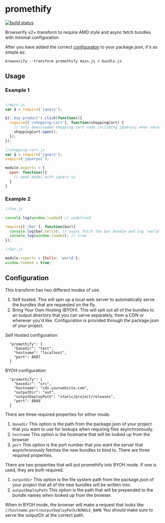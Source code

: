 # promethify

[![build status](https://secure.travis-ci.org/johnkpaul/promethify.png?branch=master)](http://travis-ci.org/johnkpaul/promethify)

Browserify v2+ transform to require AMD style and async fetch bundles with minimal configuration

After you have added the correct [configuraton](https://github.com/johnkpaul/promethify#configuration) to your package.json, it's as simple as: 

    browserify --transform promethify main.js > bundle.js


## Usage

### Example 1
```javascript

//main.js
var $ = require('jquery');

$('.buy-product').click(function(){
  require(['/shopping-cart'], function(shoppingCart) {
    // only downloaded shopping cart code including jqueryui when necessary
    shoppingCart.open();
  });
});

//shopping-cart.js
var $ = require('jquery');
require('jqueryui');

module.exports = {
  open: function(){
    // open modal with jquery ui
  }
}
```

### Example 2
```javascript
//foo.js

console.log(window.loaded) // undefined

require(['/bar'], function(bar){
  console.log(bar.hello); // async fetch the bar bundle and log 'world'
  console.log(window.loaded); // true
});

//bar.js

module.exports = {hello: 'world'};
window.loaded = true;
```

## Configuration

This transform has two different modes of use.

1. Self hosted. This will spin up a local web server to automatically serve the bundles that are requested on the fly. 
1. Bring Your Own Hosting (BYOH). This will spit out all of the bundles to an output directory that you can serve separately, from a CDN or wherever you'd like. 
Configuration is provided through the package.json of your project. 

Self Hosted configuration:
```
  "promethify": {
    "basedir": "test",
    "hostname": "localhost",
    "port": 8087
  }
```

BYOH configuration:
```
  "promethify": {
    "basedir": "src",
    "hostname": "cdn.yourwebsite.com",
    "outputDir": "out",
    "outputDeployPath": "static/project/releases",
    "port": 8089
  }
```

There are three required properties for either mode. 

1. `basedir` This option is the path from the package.json of your project that you want to use for lookups when requiring files asynchronously. 
2. `hostname` This option is the hostname that will be looked up from the browser
3. `port` This option is the port number that you want the server that asynchronously fetches the new bundles to bind to. 
There are three required properties.

There are two properties that will put promethify into BYOH mode.  If one is used, they are both required.

1. `outputDir` This option is the file system path from the package.json of your project that all of the new bundles will be written into.
2. `outputDeployPath` This option is the path that will be prepended to the bundle names when looked up from the browser.

When in BYOH mode, the browser will make a request that looks like `//hostname:port/outputDeployPath/BUNDLE_NAME` You should make sure to serve the outputDir at the correct path.
